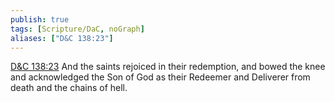 ```yaml
---
publish: true
tags: [Scripture/DaC, noGraph]
aliases: ["D&C 138:23"]
---
```

[D&C 138:23](https://churchofjesuschrist.org/study/scriptures/dc-testament/dc/138?lang=eng&id=p23#p23) And the saints rejoiced in their redemption, and bowed the knee and acknowledged the Son of God as their Redeemer and Deliverer from death and the chains of hell.
